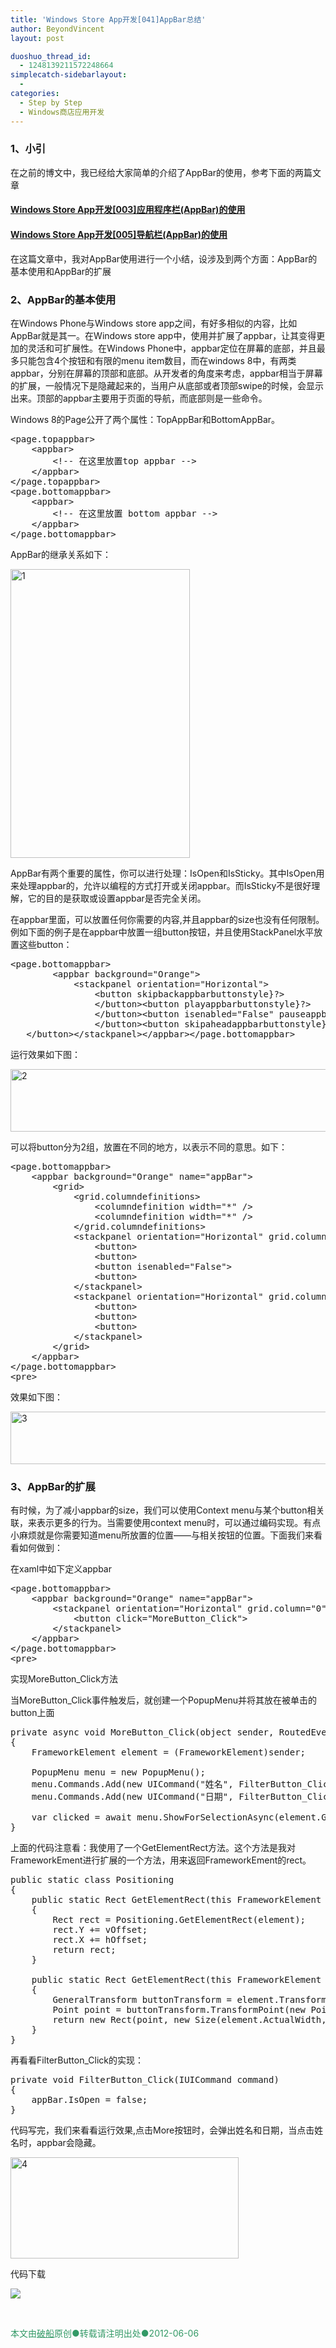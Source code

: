 ```yaml
---
title: 'Windows Store App开发[041]AppBar总结'
author: BeyondVincent
layout: post

duoshuo_thread_id:
  - 1248139211572248664
simplecatch-sidebarlayout:
  - 
categories:
  - Step by Step
  - Windows商店应用开发
---
```

### 1、小引

在之前的博文中，我已经给大家简单的介绍了AppBar的使用，参考下面的两篇文章

#### [Windows Store App开发[003]应用程序栏(AppBar)的使用][1]

#### [Windows Store App开发[005]导航栏(AppBar)的使用][2]

在这篇文章中，我对AppBar使用进行一个小结，设涉及到两个方面：AppBar的基本使用和AppBar的扩展

### 2、AppBar的基本使用

在Windows Phone与Windows store app之间，有好多相似的内容，比如AppBar就是其一。在Windows store app中，使用并扩展了appbar，让其变得更加的灵活和可扩展性。在Windows Phone中，appbar定位在屏幕的底部，并且最多只能包含4个按钮和有限的menu item数目，而在windows 8中，有两类appbar，分别在屏幕的顶部和底部。从开发者的角度来考虑，appbar相当于屏幕的扩展，一般情况下是隐藏起来的，当用户从底部或者顶部swipe的时候，会显示出来。顶部的appbar主要用于页面的导航，而底部则是一些命令。

Windows 8的Page公开了两个属性：TopAppBar和BottomAppBar。

<pre class="wp-code-highlight prettyprint linenums:1">&lt;page.topappbar&gt;
    &lt;appbar&gt;
        &lt;!-- 在这里放置top appbar --&gt;
    &lt;/appbar&gt;
&lt;/page.topappbar&gt;
&lt;page.bottomappbar&gt;
    &lt;appbar&gt;
        &lt;!-- 在这里放置 bottom appbar --&gt;
    &lt;/appbar&gt;
&lt;/page.bottomappbar&gt;</pre>

AppBar的继承关系如下：

[<img title="1" style="border-left-width: 0px; border-right-width: 0px; border-bottom-width: 0px; display: inline; border-top-width: 0px" border="0" alt="1" src="http://beyondvincent.com/wp-content/uploads/2013/06/1_thumb12.png" width="287" height="462" />][3] 

AppBar有两个重要的属性，你可以进行处理：IsOpen和IsSticky。其中IsOpen用来处理appbar的，允许以编程的方式打开或关闭appbar。而IsSticky不是很好理解，它的目的是获取或设置appbar是否完全关闭。

在appbar里面，可以放置任何你需要的内容,并且appbar的size也没有任何限制。例如下面的例子是在appbar中放置一组button按钮，并且使用StackPanel水平放置这些button：

<pre class="wp-code-highlight prettyprint linenums:1">&lt;page.bottomappbar&gt;
        &lt;appbar background="Orange"&gt;
            &lt;stackpanel orientation="Horizontal"&gt;
                &lt;button skipbackappbarbuttonstyle}?&gt;
                &lt;/button&gt;&lt;button playappbarbuttonstyle}?&gt;
                &lt;/button&gt;&lt;button isenabled="False" pauseappbarbuttonstyle}?&gt;
                &lt;/button&gt;&lt;button skipaheadappbarbuttonstyle}?&gt;
   &lt;/button&gt;&lt;/stackpanel&gt;&lt;/appbar&gt;&lt;/page.bottomappbar&gt; </pre>

运行效果如下图：

[<img title="2" style="border-left-width: 0px; border-right-width: 0px; border-bottom-width: 0px; display: inline; border-top-width: 0px" border="0" alt="2" src="http://beyondvincent.com/wp-content/uploads/2013/06/2_thumb12.png" width="682" height="100" />][4] 

可以将button分为2组，放置在不同的地方，以表示不同的意思。如下：

<pre class="wp-code-highlight prettyprint linenums:1">&lt;page.bottomappbar&gt;
    &lt;appbar background="Orange" name="appBar"&gt;
        &lt;grid&gt;
            &lt;grid.columndefinitions&gt;
                &lt;columndefinition width="*" /&gt;
                &lt;columndefinition width="*" /&gt;
            &lt;/grid.columndefinitions&gt;
            &lt;stackpanel orientation="Horizontal" grid.column="0" horizontalalignment="Left"&gt;
                &lt;button&gt;
                &lt;button&gt;
                &lt;button isenabled="False"&gt;
                &lt;button&gt;
            &lt;/stackpanel&gt;
            &lt;stackpanel orientation="Horizontal" grid.column="1" horizontalalignment="Right"&gt;
                &lt;button&gt;
                &lt;button&gt;
                &lt;button&gt;
            &lt;/stackpanel&gt;
        &lt;/grid&gt;
    &lt;/appbar&gt;
&lt;/page.bottomappbar&gt;
&lt;pre&gt;</pre></p> 

<div>
</div>

<div>
</div>

<div>
</div>

<div>
</div>

<div>
</div>

<div>
</div>

</button>

效果如下图：

[<img title="3" style="border-left-width: 0px; border-right-width: 0px; border-bottom-width: 0px; display: inline; border-top-width: 0px" border="0" alt="3" src="http://beyondvincent.com/wp-content/uploads/2013/06/3_thumb13.png" width="682" height="84" />][5] 

### 3、AppBar的扩展

有时候，为了减小appbar的size，我们可以使用Context menu与某个button相关联，来表示更多的行为。当需要使用context menu时，可以通过编码实现。有点小麻烦就是你需要知道menu所放置的位置——与相关按钮的位置。下面我们来看看如何做到：

在xaml中如下定义appbar

<pre class="wp-code-highlight prettyprint linenums:1">&lt;page.bottomappbar&gt;
    &lt;appbar background="Orange" name="appBar"&gt;
        &lt;stackpanel orientation="Horizontal" grid.column="0" horizontalalignment="Left"&gt;
            &lt;button click="MoreButton_Click"&gt;
        &lt;/stackpanel&gt;
    &lt;/appbar&gt;
&lt;/page.bottomappbar&gt;
&lt;pre&gt;</pre></p> 

<div>
</div>

<div>
</div>

<div>
</div>

<div>
</div>

<div>
</div>

<div>
</div>

</button>

实现MoreButton_Click方法

当MoreButton_Click事件触发后，就创建一个PopupMenu并将其放在被单击的button上面

<pre class="wp-code-highlight prettyprint linenums:1">private async void MoreButton_Click(object sender, RoutedEventArgs e)
{
    FrameworkElement element = (FrameworkElement)sender;

    PopupMenu menu = new PopupMenu();
    menu.Commands.Add(new UICommand(&quot;姓名&quot;, FilterButton_Click, &quot;name&quot;));
    menu.Commands.Add(new UICommand(&quot;日期&quot;, FilterButton_Click, &quot;date&quot;));

    var clicked = await menu.ShowForSelectionAsync(element.GetElementRect(0, -10), Placement.Above);
}</pre>

上面的代码注意看：我使用了一个GetElementRect方法。这个方法是我对FrameworkEment进行扩展的一个方法，用来返回FrameworkEment的rect。

<pre class="wp-code-highlight prettyprint linenums:1">public static class Positioning
{
    public static Rect GetElementRect(this FrameworkElement element, int hOffset, int vOffset)
    {
        Rect rect = Positioning.GetElementRect(element);
        rect.Y += vOffset;
        rect.X += hOffset;
        return rect;
    }

    public static Rect GetElementRect(this FrameworkElement element)
    {
        GeneralTransform buttonTransform = element.TransformToVisual(null);
        Point point = buttonTransform.TransformPoint(new Point());
        return new Rect(point, new Size(element.ActualWidth, element.ActualHeight));
    }
}</pre>

再看看FilterButton_Click的实现：

<pre class="wp-code-highlight prettyprint linenums:1">private void FilterButton_Click(IUICommand command)
{
    appBar.IsOpen = false;
}</pre>

代码写完，我们来看看运行效果,点击More按钮时，会弹出姓名和日期，当点击姓名时，appbar会隐藏。

[<img title="4" style="border-top: 0px; border-right: 0px; border-bottom: 0px; border-left: 0px; display: inline" border="0" alt="4" src="http://beyondvincent.com/wp-content/uploads/2013/06/4_thumb10.png" width="365" height="162" />][6] 

代码下载

<a href="https://github.com/BeyondVincent/WindowsStoreAppStepByStep/tree/master/AppBar2" target="_blank"><img src="http://beyondvincent.com/wp-content/uploads/2013/05/code_xaml.png" /></a>

&#160;

<div style="text-align: left">
  <span style="color: #339966">本文由<span style="text-decoration: underline"><a href="http://beyondvincent.com/"><span style="color: #339966; text-decoration: underline">破船</span></a></span>原创●转载请注明出处●<time data-updated="true" datetime="2013-05-18T17:37:00+08:00">2012-06-06</span>
</div>

 [1]: http://beyondvincent.com/2013/05/31/windows-store-app%e5%bc%80%e5%8f%91003%e5%ba%94%e7%94%a8%e7%a8%8b%e5%ba%8f%e6%a0%8fappbar%e7%9a%84%e4%bd%bf%e7%94%a8/
 [2]: http://beyondvincent.com/2013/06/02/windows-store-app%e5%bc%80%e5%8f%91005%e5%af%bc%e8%88%aa%e6%a0%8fappbar%e7%9a%84%e4%bd%bf%e7%94%a8/
 [3]: http://beyondvincent.com/wp-content/uploads/2013/06/114.png
 [4]: http://beyondvincent.com/wp-content/uploads/2013/06/211.png
 [5]: http://beyondvincent.com/wp-content/uploads/2013/06/313.png
 [6]: http://beyondvincent.com/wp-content/uploads/2013/06/410.png